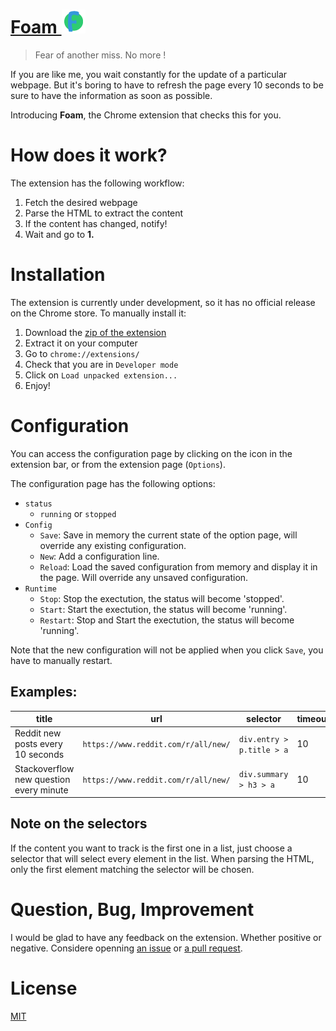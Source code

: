 # [Foam ![foam icon](./icons/icon38.png)](https://github.com/nobe4/foam)

> Fear of another miss.
> No more !

If you are like me, you wait constantly for the update of a particular webpage.
But it's boring to have to refresh the page every 10 seconds to be sure to have
the information as soon as possible.

Introducing **Foam**, the Chrome extension that checks this for you.

# How does it work?

The extension has the following workflow:

1. Fetch the desired webpage
2. Parse the HTML to extract the content
3. If the content has changed, notify!
4. Wait and go to **1.**

# Installation

The extension is currently under development, so it has no official release on
the Chrome store. To manually install it:

1. Download the [zip of the extension](https://github.com/nobe4/foam/archive/master.zip)
2. Extract it on your computer
3. Go to `chrome://extensions/`
4. Check that you are in `Developer mode`
5. Click on `Load unpacked extension...`
6. Enjoy!

# Configuration

You can access the configuration page by clicking on the icon in the extension
bar, or from the extension page (`Options`).

The configuration page has the following options:

- `status`
  - `running` or `stopped`
- `Config`
  - `Save`: Save in memory the current state of the option page, will override
  any existing configuration.
  - `New`: Add a configuration line.
  - `Reload`: Load the saved configuration from memory and display it in the
  page. Will override any unsaved configuration.
- `Runtime`
  - `Stop`: Stop the exectution, the status will become 'stopped'.
  - `Start`: Start the exectution, the status will become 'running'.
  - `Restart`: Stop and Start the exectution, the status will become 'running'.

Note that the new configuration will not be applied when you click `Save`, you
have to manually restart.

## Examples:

| title | url | selector | timeout |
| --- | --- | --- | --- |
| Reddit new posts every 10 seconds| `https://www.reddit.com/r/all/new/`| `div.entry > p.title > a` | 10 |
| Stackoverflow new question every minute| `https://www.reddit.com/r/all/new/`| `div.summary > h3 > a` | 10 |

## Note on the selectors

If the content you want to track is the first one in a list, just choose a
selector that will select every element in the list. When parsing the HTML,
only the first element matching the selector will be chosen.

# Question, Bug, Improvement

I would be glad to have any feedback on the extension. Whether positive or
negative. Considere openning [an issue](https://github.com/nobe4/foam/issues/new) or [a
pull request](https://github.com/nobe4/foam/compare).

# License

[MIT](https://github.com/nobe4/foam/blob/master/LICENSE)
